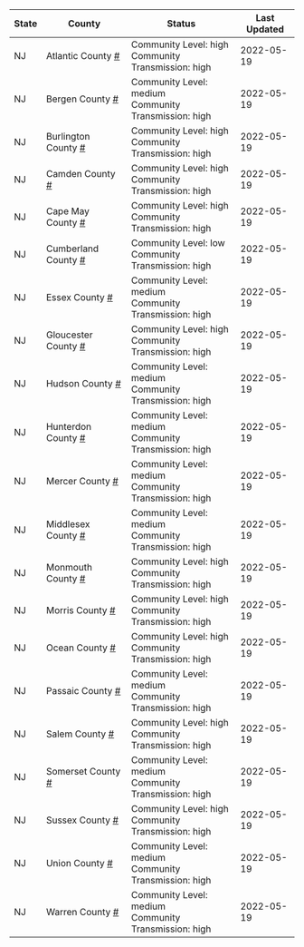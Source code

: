 State | County | Status | Last Updated
--- | --- | --- | --- 
NJ | Atlantic County <a href="#atlantic_county">#</a> | <a name="atlantic_county"></a>Community Level: high<br/>Community Transmission: high | 2022-05-19
NJ | Bergen County <a href="#bergen_county">#</a> | <a name="bergen_county"></a>Community Level: medium<br/>Community Transmission: high | 2022-05-19
NJ | Burlington County <a href="#burlington_county">#</a> | <a name="burlington_county"></a>Community Level: high<br/>Community Transmission: high | 2022-05-19
NJ | Camden County <a href="#camden_county">#</a> | <a name="camden_county"></a>Community Level: high<br/>Community Transmission: high | 2022-05-19
NJ | Cape May County <a href="#cape_may_county">#</a> | <a name="cape_may_county"></a>Community Level: high<br/>Community Transmission: high | 2022-05-19
NJ | Cumberland County <a href="#cumberland_county">#</a> | <a name="cumberland_county"></a>Community Level: low<br/>Community Transmission: high | 2022-05-19
NJ | Essex County <a href="#essex_county">#</a> | <a name="essex_county"></a>Community Level: medium<br/>Community Transmission: high | 2022-05-19
NJ | Gloucester County <a href="#gloucester_county">#</a> | <a name="gloucester_county"></a>Community Level: high<br/>Community Transmission: high | 2022-05-19
NJ | Hudson County <a href="#hudson_county">#</a> | <a name="hudson_county"></a>Community Level: medium<br/>Community Transmission: high | 2022-05-19
NJ | Hunterdon County <a href="#hunterdon_county">#</a> | <a name="hunterdon_county"></a>Community Level: medium<br/>Community Transmission: high | 2022-05-19
NJ | Mercer County <a href="#mercer_county">#</a> | <a name="mercer_county"></a>Community Level: medium<br/>Community Transmission: high | 2022-05-19
NJ | Middlesex County <a href="#middlesex_county">#</a> | <a name="middlesex_county"></a>Community Level: medium<br/>Community Transmission: high | 2022-05-19
NJ | Monmouth County <a href="#monmouth_county">#</a> | <a name="monmouth_county"></a>Community Level: high<br/>Community Transmission: high | 2022-05-19
NJ | Morris County <a href="#morris_county">#</a> | <a name="morris_county"></a>Community Level: high<br/>Community Transmission: high | 2022-05-19
NJ | Ocean County <a href="#ocean_county">#</a> | <a name="ocean_county"></a>Community Level: high<br/>Community Transmission: high | 2022-05-19
NJ | Passaic County <a href="#passaic_county">#</a> | <a name="passaic_county"></a>Community Level: medium<br/>Community Transmission: high | 2022-05-19
NJ | Salem County <a href="#salem_county">#</a> | <a name="salem_county"></a>Community Level: high<br/>Community Transmission: high | 2022-05-19
NJ | Somerset County <a href="#somerset_county">#</a> | <a name="somerset_county"></a>Community Level: medium<br/>Community Transmission: high | 2022-05-19
NJ | Sussex County <a href="#sussex_county">#</a> | <a name="sussex_county"></a>Community Level: high<br/>Community Transmission: high | 2022-05-19
NJ | Union County <a href="#union_county">#</a> | <a name="union_county"></a>Community Level: medium<br/>Community Transmission: high | 2022-05-19
NJ | Warren County <a href="#warren_county">#</a> | <a name="warren_county"></a>Community Level: medium<br/>Community Transmission: high | 2022-05-19

